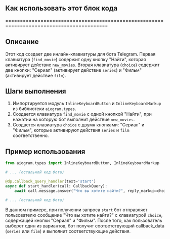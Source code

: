 ## Как использовать этот блок кода
=========================================================================================

Описание
-------------------------
Этот код создает две инлайн-клавиатуры для бота Telegram. Первая клавиатура (`find_movie`) содержит одну кнопку "Найти", которая активирует действие `new_movies`. Вторая клавиатура (`choice`) содержит две кнопки: "Сериал" (активирует действие `series`) и "Фильм" (активирует действие `film`).

Шаги выполнения
-------------------------
1. Импортируется модуль `InlineKeyboardButton` и `InlineKeyboardMarkup` из библиотеки `aiogram.types`. 
2. Создается клавиатура `find_movie` с одной кнопкой "Найти", при нажатии на которую бот выполнит действие `new_movies`.
3. Создается клавиатура `choice` с двумя кнопками: "Сериал" и "Фильм", которые активируют действия `series` и `film` соответственно.

Пример использования
-------------------------

```python
from aiogram.types import InlineKeyboardButton, InlineKeyboardMarkup

# ... (остальной код бота)

@dp.callback_query_handler(text='start')
async def start_handler(call: CallbackQuery):
    await call.message.answer("Что вы хотите найти?", reply_markup=choice)

# ... (остальной код бота)
```

В данном примере, при получении запроса `start` бот отправляет пользователю сообщение "Что вы хотите найти?" с клавиатурой `choice`, содержащей кнопки "Сериал" и "Фильм". После того, как пользователь выберет один из вариантов, бот получит соответствующий callback_data (`series` или `film`) и выполнит соответствующие действия.